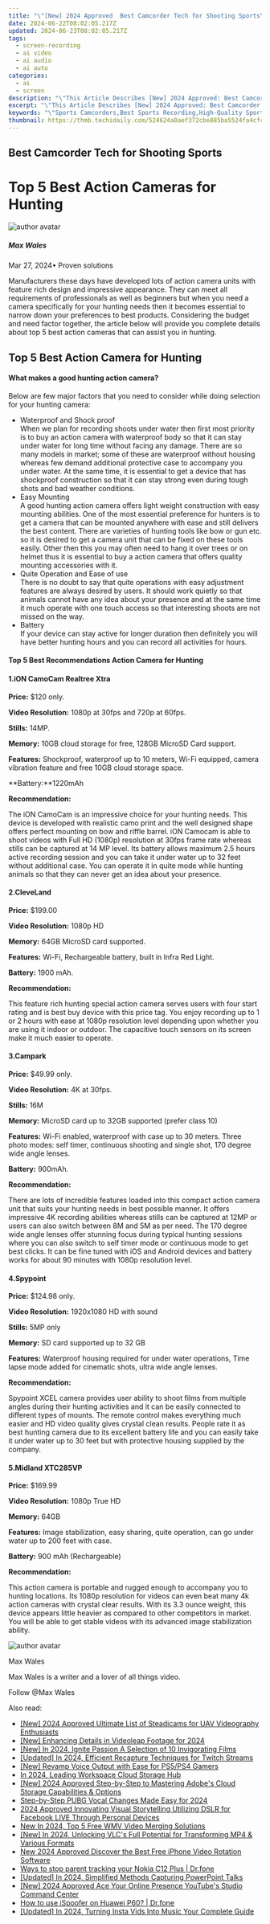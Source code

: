 ```yaml
---
title: "\"[New] 2024 Approved  Best Camcorder Tech for Shooting Sports\""
date: 2024-06-22T08:02:05.217Z
updated: 2024-06-23T08:02:05.217Z
tags: 
  - screen-recording
  - ai video
  - ai audio
  - ai auto
categories: 
  - ai
  - screen
description: "\"This Article Describes [New] 2024 Approved: Best Camcorder Tech for Shooting Sports\""
excerpt: "\"This Article Describes [New] 2024 Approved: Best Camcorder Tech for Shooting Sports\""
keywords: "\"Sports Camcorders,Best Sports Recording,High-Quality Sports Videos,Professional Sport Cameras,Top Sports Footage Gear,Advanced Sports Tech,Ultimate Shooting Cameras\""
thumbnail: https://thmb.techidaily.com/524624a8aef372cbe885ba5524fa4cfc7d196c57bd7eb5355d7bfa8bf34a7eb4.jpg
---
```


## Best Camcorder Tech for Shooting Sports

# Top 5 Best Action Cameras for Hunting

![author avatar](https://images.wondershare.com/filmora/article-images/max-wales-author.jpg)

##### Max Wales

 Mar 27, 2024• Proven solutions

 Manufacturers these days have developed lots of action camera units with feature rich design and impressive appearance. They can meet all requirements of professionals as well as beginners but when you need a camera specifically for your hunting needs then it becomes essential to narrow down your preferences to best products. Considering the budget and need factor together, the article below will provide you complete details about top 5 best action cameras that can assist you in hunting.

## Top 5 Best Action Camera for Hunting

#### What makes a good hunting action camera?

 Below are few major factors that you need to consider while doing selection for your hunting camera:

* Waterproof and Shock proof  
 When we plan for recording shoots under water then first most priority is to buy an action camera with waterproof body so that it can stay under water for long time without facing any damage. There are so many models in market; some of these are waterproof without housing whereas few demand additional protective case to accompany you under water. At the same time, it is essential to get a device that has shockproof construction so that it can stay strong even during tough shots and bad weather conditions.
* Easy Mounting  
 A good hunting action camera offers light weight construction with easy mounting abilities. One of the most essential preference for hunters is to get a camera that can be mounted anywhere with ease and still delivers the best content. There are varieties of hunting tools like bow or gun etc. so it is desired to get a camera unit that can be fixed on these tools easily. Other then this you may often need to hang it over trees or on helmet thus it is essential to buy a action camera that offers quality mounting accessories with it.
* Quite Operation and Ease of use  
 There is no doubt to say that quite operations with easy adjustment features are always desired by users. It should work quietly so that animals cannot have any idea about your presence and at the same time it much operate with one touch access so that interesting shoots are not missed on the way.
* Battery  
 If your device can stay active for longer duration then definitely you will have better hunting hours and you can record all activities for hours.

#### Top 5 Best Recommendations Action Camera for Hunting

#### 1.iON CamoCam Realtree Xtra

**Price:** $120 only.

**Video Resolution:** 1080p at 30fps and 720p at 60fps.

**Stills:** 14MP.

**Memory:** 10GB cloud storage for free, 128GB MicroSD Card support.

**Features:** Shockproof, waterproof up to 10 meters, Wi-Fi equipped, camera vibration feature and free 10GB cloud storage space.

**Battery:**1220mAh

**Recommendation:**

 The iON CamoCam is an impressive choice for your hunting needs. This device is developed with realistic camo print and the well designed shape offers perfect mounting on bow and riffle barrel. iON Camocam is able to shoot videos with Full HD (1080p) resolution at 30fps frame rate whereas stills can be captured at 14 MP level. Its battery allows maximum 2.5 hours active recording session and you can take it under water up to 32 feet without additional case. You can operate it in quite mode while hunting animals so that they can never get an idea about your presence.

#### 2.CleveLand

**Price:** $199.00

**Video Resolution:** 1080p HD

**Memory:** 64GB MicroSD card supported.

**Features:** Wi-Fi, Rechargeable battery, built in Infra Red Light.

**Battery:** 1900 mAh.

**Recommendation:**

 This feature rich hunting special action camera serves users with four start rating and is best buy device with this price tag. You enjoy recording up to 1 or 2 hours with ease at 1080p resolution level depending upon whether you are using it indoor or outdoor. The capacitive touch sensors on its screen make it much easier to operate.

#### 3.Campark

**Price:** $49.99 only.

**Video Resolution:** 4K at 30fps.

**Stills:** 16M

**Memory:** MicroSD card up to 32GB supported (prefer class 10)

**Features:**  Wi-Fi enabled, waterproof with case up to 30 meters. Three photo modes: self timer, continuous shooting and single shot, 170 degree wide angle lenses.

**Battery:** 900mAh.

**Recommendation:**

 There are lots of incredible features loaded into this compact action camera unit that suits your hunting needs in best possible manner. It offers impressive 4K recording abilities whereas stills can be captured at 12MP or users can also switch between 8M and 5M as per need. The 170 degree wide angle lenses offer stunning focus during typical hunting sessions where you can also switch to self timer mode or continuous mode to get best clicks. It can be fine tuned with iOS and Android devices and battery works for about 90 minutes with 1080p resolution level.

#### 4.Spypoint

**Price:** $124.98 only.

**Video Resolution:** 1920x1080 HD with sound

**Stills:** 5MP only

**Memory:** SD card supported up to 32 GB

**Features:** Waterproof housing required for under water operations, Time lapse mode added for cinematic shots, ultra wide angle lenses.

**Recommendation:**

 Spypoint XCEL camera provides user ability to shoot films from multiple angles during their hunting activities and it can be easily connected to different types of mounts. The remote control makes everything much easier and HD video quality gives crystal clean results. People rate it as best hunting camera due to its excellent battery life and you can easily take it under water up to 30 feet but with protective housing supplied by the company.

#### 5.Midland XTC285VP

**Price:** $169.99

**Video Resolution:** 1080p True HD

**Memory:** 64GB

**Features:**  Image stabilization, easy sharing, quite operation, can go under water up to 200 feet with case.

**Battery:** 900 mAh (Rechargeable)

**Recommendation:**

 This action camera is portable and rugged enough to accompany you to hunting locations. Its 1080p resolution for videos can even beat many 4k action cameras with crystal clear results. With its 3.3 ounce weight, this device appears little heavier as compared to other competitors in market. You will be able to get stable videos with its advanced image stabilization ability.

![author avatar](https://images.wondershare.com/filmora/article-images/max-wales-author.jpg)

Max Wales

Max Wales is a writer and a lover of all things video.

Follow @Max Wales


<ins class="adsbygoogle"
     style="display:block"
     data-ad-format="autorelaxed"
     data-ad-client="ca-pub-7571918770474297"
     data-ad-slot="1223367746"></ins>



<ins class="adsbygoogle"
     style="display:block"
     data-ad-client="ca-pub-7571918770474297"
     data-ad-slot="8358498916"
     data-ad-format="auto"
     data-full-width-responsive="true"></ins>


<span class="atpl-alsoreadstyle">Also read:</span>
<div><ul>
<li><a href="https://fox-friendly.techidaily.com/new-2024-approved-ultimate-list-of-steadicams-for-uav-videography-enthusiasts/"><u>[New] 2024 Approved  Ultimate List of Steadicams for UAV Videography Enthusiasts</u></a></li>
<li><a href="https://fox-friendly.techidaily.com/new-enhancing-details-in-videoleap-footage-for-2024/"><u>[New] Enhancing Details in Videoleap Footage for 2024</u></a></li>
<li><a href="https://fox-friendly.techidaily.com/new-in-2024-ignite-passion-a-selection-of-10-invigorating-films/"><u>[New] In 2024, Ignite Passion  A Selection of 10 Invigorating Films</u></a></li>
<li><a href="https://fox-friendly.techidaily.com/updated-in-2024-efficient-recapture-techniques-for-twitch-streams/"><u>[Updated] In 2024, Efficient Recapture Techniques for Twitch Streams</u></a></li>
<li><a href="https://fox-friendly.techidaily.com/new-revamp-voice-output-with-ease-for-ps5ps4-gamers/"><u>[New] Revamp Voice Output with Ease for PS5/PS4 Gamers</u></a></li>
<li><a href="https://fox-friendly.techidaily.com/in-2024-leading-workspace-cloud-storage-hub/"><u>In 2024, Leading Workspace Cloud Storage Hub</u></a></li>
<li><a href="https://fox-friendly.techidaily.com/new-2024-approved-step-by-step-to-mastering-adobes-cloud-storage-capabilities-and-options/"><u>[New] 2024 Approved  Step-by-Step to Mastering Adobe's Cloud Storage Capabilities & Options</u></a></li>
<li><a href="https://fox-friendly.techidaily.com/step-by-step-pubg-vocal-changes-made-easy-for-2024/"><u>Step-by-Step PUBG Vocal Changes Made Easy for 2024</u></a></li>
<li><a href="https://facebook-video-recording.techidaily.com/2024-approved-innovating-visual-storytelling-utilizing-dslr-for-facebook-live-through-personal-devices/"><u>2024 Approved  Innovating Visual Storytelling  Utilizing DSLR for Facebook LIVE Through Personal Devices</u></a></li>
<li><a href="https://video-creation-software.techidaily.com/new-in-2024-top-5-free-wmv-video-merging-solutions/"><u>New In 2024, Top 5 Free WMV Video Merging Solutions</u></a></li>
<li><a href="https://vp-tips.techidaily.com/new-in-2024-unlocking-vlcs-full-potential-for-transforming-mp4-and-various-formats/"><u>[New] In 2024, Unlocking VLC's Full Potential for Transforming MP4 & Various Formats</u></a></li>
<li><a href="https://video-creation-software.techidaily.com/new-2024-approved-discover-the-best-free-iphone-video-rotation-software/"><u>New 2024 Approved Discover the Best Free iPhone Video Rotation Software</u></a></li>
<li><a href="https://android-location-track.techidaily.com/ways-to-stop-parent-tracking-your-nokia-c12-plus-drfone-by-drfone-virtual-android/"><u>Ways to stop parent tracking your Nokia C12 Plus | Dr.fone</u></a></li>
<li><a href="https://video-screen-grab.techidaily.com/updated-in-2024-simplified-methods-capturing-powerpoint-talks/"><u>[Updated] In 2024, Simplified Methods  Capturing PowerPoint Talks</u></a></li>
<li><a href="https://facebook-video-footage.techidaily.com/new-2024-approved-ace-your-online-presence-youtubes-studio-command-center/"><u>[New] 2024 Approved  Ace Your Online Presence  YouTube's Studio Command Center</u></a></li>
<li><a href="https://android-pokemon-go.techidaily.com/how-to-use-ispoofer-on-huawei-p60-drfone-by-drfone-virtual-android/"><u>How to use iSpoofer on Huawei P60? | Dr.fone</u></a></li>
<li><a href="https://instagram-video-recordings.techidaily.com/updated-in-2024-turning-insta-vids-into-music-your-complete-guide/"><u>[Updated] In 2024, Turning Insta Vids Into Music  Your Complete Guide</u></a></li>
</ul></div>
